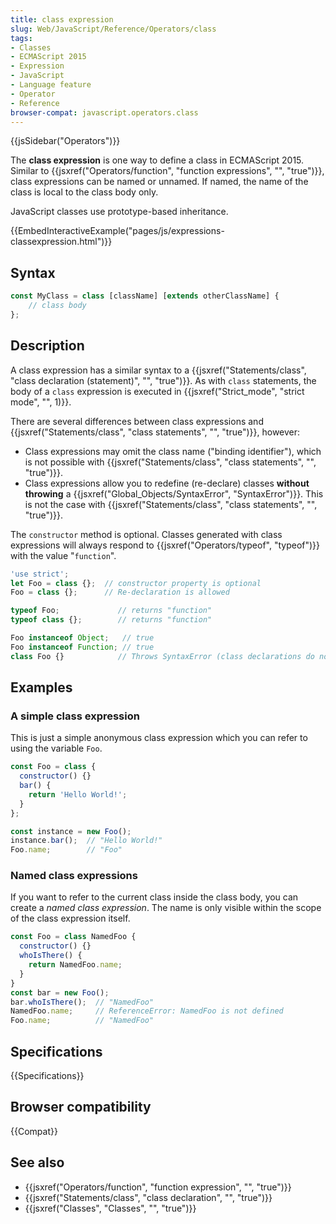 ```yaml
---
title: class expression
slug: Web/JavaScript/Reference/Operators/class
tags:
- Classes
- ECMAScript 2015
- Expression
- JavaScript
- Language feature
- Operator
- Reference
browser-compat: javascript.operators.class
---
```

{{jsSidebar("Operators")}}

The **class expression** is one way to define a class in ECMAScript 2015.
Similar to
{{jsxref("Operators/function", "function
    expressions", "", "true")}},
class expressions can be named or unnamed. If named, the name of the class is
local to the class body only.

JavaScript classes use prototype-based inheritance.

{{EmbedInteractiveExample("pages/js/expressions-classexpression.html")}}

## Syntax

```js
const MyClass = class [className] [extends otherClassName] {
    // class body
};
```

## Description

A class expression has a similar syntax to a
{{jsxref("Statements/class", "class
  declaration (statement)", "", "true")}}.
As with `class` statements, the body of a `class` expression is executed in
{{jsxref("Strict_mode", "strict mode",
  "", 1)}}.

There are several differences between class expressions and
{{jsxref("Statements/class", "class statements", "", "true")}},
however:

*   Class expressions may omit the class name ("binding identifier"), which is not
    possible with
    {{jsxref("Statements/class", "class statements", "", "true")}}.
*   Class expressions allow you to redefine (re-declare) classes **without
    throwing** a
    {{jsxref("Global_Objects/SyntaxError", "SyntaxError")}}. This
    is not the case with
    {{jsxref("Statements/class", "class statements", "", "true")}}.

The `constructor` method is optional. Classes generated with class expressions
will always respond to {{jsxref("Operators/typeof", "typeof")}} with
the value "`function`".

```js
'use strict';
let Foo = class {};  // constructor property is optional
Foo = class {};      // Re-declaration is allowed

typeof Foo;             // returns "function"
typeof class {};        // returns "function"

Foo instanceof Object;   // true
Foo instanceof Function; // true
class Foo {}            // Throws SyntaxError (class declarations do not allow re-declaration)
```

## Examples

### A simple class expression

This is just a simple anonymous class expression which you can refer to using
the variable `Foo`.

```js
const Foo = class {
  constructor() {}
  bar() {
    return 'Hello World!';
  }
};

const instance = new Foo();
instance.bar();  // "Hello World!"
Foo.name;        // "Foo"
```

### Named class expressions

If you want to refer to the current class inside the class body, you can create
a *named class expression*. The name is only visible within the scope of the
class expression itself.

```js
const Foo = class NamedFoo {
  constructor() {}
  whoIsThere() {
    return NamedFoo.name;
  }
}
const bar = new Foo();
bar.whoIsThere();  // "NamedFoo"
NamedFoo.name;     // ReferenceError: NamedFoo is not defined
Foo.name;          // "NamedFoo"
```

## Specifications

{{Specifications}}

## Browser compatibility

{{Compat}}

## See also

*   {{jsxref("Operators/function", "function expression", "", "true")}}
*   {{jsxref("Statements/class", "class declaration", "", "true")}}
*   {{jsxref("Classes", "Classes", "", "true")}}

